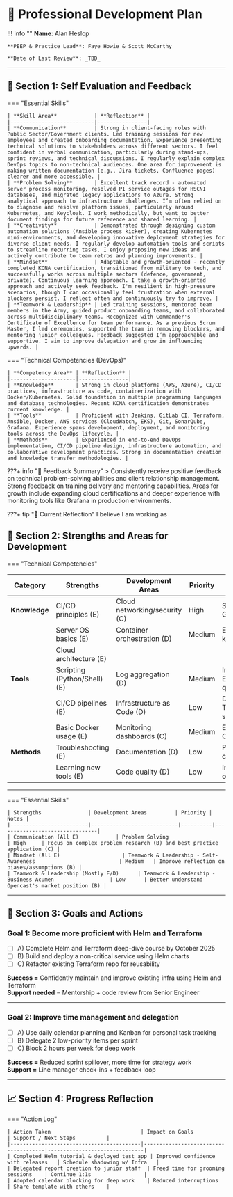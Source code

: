 

# 🧠 Professional Development Plan

!!! info ""
    **Name**: Alan Heslop

    **PEEP & Practice Lead**: Faye Howie & Scott McCarthy

    **Date of Last Review**: _TBD_

---

## 📘 Section 1: Self Evaluation and Feedback

=== "Essential Skills"

    | **Skill Area**            | **Reflection** |
    |---------------------------|----------------|
    | **Communication**         | Strong in client-facing roles with Public Sector/Government clients. Led training sessions for new employees and created onboarding documentation. Experience presenting technical solutions to stakeholders across different sectors. I feel confident in verbal communication, particularly during stand-ups, sprint reviews, and technical discussions. I regularly explain complex DevOps topics to non-technical audiences. One area for improvement is making written documentation (e.g., Jira tickets, Confluence pages) clearer and more accessible. |
    | **Problem Solving**       | Excellent track record - automated server process monitoring, resolved P1 service outages for HSCNI databases, and migrated legacy applications to Azure. Strong analytical approach to infrastructure challenges. I’m often relied on to diagnose and resolve platform issues, particularly around Kubernetes, and Keycloak. I work methodically, but want to better document findings for future reference and shared learning. |
    | **Creativity**            | Demonstrated through designing custom automation solutions (Ansible process kicker), creating Kubernetes mini-environments, and developing innovative deployment strategies for diverse client needs. I regularly develop automation tools and scripts to streamline recurring tasks. I enjoy proposing new ideas and actively contribute to team retros and planning improvements. |
    | **Mindset**               | Adaptable and growth-oriented - recently completed KCNA certification, transitioned from military to tech, and successfully works across multiple sectors (defence, government, private). Continuous learning approach. I take a growth-oriented approach and actively seek feedback. I'm resilient in high-pressure scenarios, though I can occasionally feel frustration when external blockers persist. I reflect often and continuously try to improve. |
    | **Teamwork & Leadership** | Led training sessions, mentored team members in the Army, guided product onboarding teams, and collaborated across multidisciplinary teams. Recognized with Commander's Certificate of Excellence for team performance. As a previous Scrum Master, I led ceremonies, supported the team in removing blockers, and mentoring junior colleagues. Feedback suggested I’m approachable and supportive. I aim to improve delegation and grow in influencing upwards. |

=== "Technical Competencies (DevOps)"

    | **Competency Area** | **Reflection** |
    |---------------------|----------------|
    | **Knowledge**       | Strong in cloud platforms (AWS, Azure), CI/CD practices, infrastructure as code, containerization with Docker/Kubernetes. Solid foundation in multiple programming languages and database technologies. Recent KCNA certification demonstrates current knowledge. |
    | **Tools**           | Proficient with Jenkins, GitLab CI, Terraform, Ansible, Docker, AWS services (CloudWatch, EKS), Git, SonarQube, Grafana. Experience spans development, deployment, and monitoring tools across the DevOps lifecycle. |
    | **Methods**         | Experienced in end-to-end DevOps implementation, CI/CD pipeline design, infrastructure automation, and collaborative development practices. Strong in documentation creation and knowledge transfer methodologies. |

???+ info "💬 Feedback Summary"
    > Consistently receive positive feedback on technical problem-solving abilities and client relationship management. Strong feedback on training delivery and mentoring capabilities. Areas for growth include expanding cloud certifications and deeper experience with monitoring tools like Grafana in production environments.


???+ tip "💬 Current Reflection"
    I believe I am working as


## 🧭 Section 2: Strengths and Areas for Development

=== "Technical Competencies"

| Category    | Strengths                     | Development Areas               | Priority | Notes                                      |
|-------------|-------------------------------|---------------------------------|----------|--------------------------------------------|
| **Knowledge** | CI/CD principles (E)         | Cloud networking/security (C)   | High     | Strengthen VPC, Security Groups, NACLs    |
|             | Server OS basics (E)         | Container orchestration (D)     | Medium   | Expand Kubernetes knowledge               |
|             | Cloud architecture (E)       |                                 |          |                                            |
| **Tools**     | Scripting (Python/Shell) (E) | Log aggregation (D)             | Medium   | Improve ELK/Splunk/Prometheus queries     |
|             | CI/CD pipelines (E)          | Infrastructure as Code (D)      | Low      | Deepen Terraform/CloudFormation skills    |
|             | Basic Docker usage (E)       | Monitoring dashboards (C)       | Medium   | Enhance CloudWatch/Grafana skills         |
| **Methods**   | Troubleshooting (E)          | Documentation (D)               | Low      | Polish runbooks/wiki clarity              |
|             | Learning new tools (E)       | Code quality (D)                | Low      | Improve code organization/comments        |

---

=== "Essential Skills"

    | Strengths               | Development Areas         | Priority | Notes |
    |-------------------------|----------------------------|----------|--------------------------------|
    | Communication (All E)	           | Problem Solving                     | High     | Focus on complex problem research (B) and best practice application (C) | 
    | Mindset (All E)	                 | Teamwork & Leadership - Self-Awareness                           | Medium   | Improve reflection on biases/assumptions (B) | 
    | Teamwork & Leadership (Mostly E/D)	  | Teamwork & Leadership - Business Acumen                  | Low      | Better understand Opencast's market position (B) | 


---

## 🎯 Section 3: Goals and Actions

### Goal 1: Become more proficient with Helm and Terraform

- [ ] A) Complete Helm and Terraform deep-dive course by October 2025  
- [ ] B) Build and deploy a non-critical service using Helm charts  
- [ ] C) Refactor existing Terraform repo for reusability

**Success =** Confidently maintain and improve existing infra using Helm and Terraform  
**Support needed =** Mentorship + code review from Senior Engineer

---

### Goal 2: Improve time management and delegation

- [ ] A) Use daily calendar planning and Kanban for personal task tracking  
- [ ] B) Delegate 2 low-priority items per sprint  
- [ ] C) Block 2 hours per week for deep work

**Success =** Reduced sprint spillover, more time for strategy work  
**Support =** Line manager check-ins + feedback loop


------

## 📈 Section 4: Progress Reflection

=== "Action Log"

    | Action Taken                             | Impact on Goals                      | Support / Next Steps          |
    |------------------------------------------|--------------------------------------|-------------------------------|
    | Completed Helm tutorial & deployed test app | Improved confidence with releases   | Schedule shadowing w/ Infra   |
    | Delegated report creation to junior staff  | Freed time for grooming sessions    | Continue 1:1s                 |
    | Adopted calendar blocking for deep work    | Reduced interruptions                | Share template with others    |
